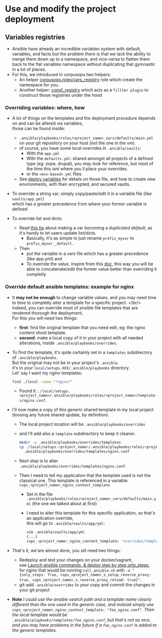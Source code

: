 # Use and modify the project deployment
## <a name="variables"/> Variables registries
- Ansible have already an incredible variables system with  default, variables, and facts but the problem there
  is that we lack the ability to merge them down up to a namespace, and
  vice-versa to flatten them back to the flat variables namespace
  without duplicating that gymnastic in a lot of places.
- For this, we introduced in corpusops two helpers:
    - An helper [corpusops.roles/vars_registry](https://github.com/corpusops/roles/tree/master/vars_registry) role which create the namespace for you.
    - Another helper: [copsf_registry](https://github.com/corpusops/roles/blob/master/ansible_plugins/filter_plugins/copsf_api.py#L1033) which acts as a ``fillter plugin`` to construct those registries under the hood

### <a name="varswherehow"/> Overriding variables: where, how
- A lot of things on the templates and the deployment procedure depends on and can be altered via variables, <br/>
  those can be found inside:
    - ``.ansible/playbooks/roles/<project_name>_vars/defaults/main.yml`` on your git repository on your host (not the one in the vm).
    - of course, you have some local overrides in ``.ansible/vaults``:
        - With the ``app.yml``
        - With the ``defaults.yml``: shared amongst all projects of a defined type
          (eg: zope, drupal), you may look for reference, but most of the time this isnt where you ll place your overrides.
        - or the ``<env-based>.yml`` files.
    - See [deploy variables](deploy.md#allvars) for details on those file, and how to create new environments, with their
      encrypted, and secured vaults.

- To override a string var; simply copy/paste/edit it in a variable file (like ``vaults/app.yml``)<br/>
  which has a greater precedence from where your former variable is defined
- To override list and dicts:
    - Read [this tip](https://github.com/corpusops/roles/blob/master/vars_registry/README.md#updating-a-complex-variable-tipsntricks) about making a var becoming a *duplicated default*, as it's handy to let users update list/dicts.
        - Basically, it's as simple to just rename ``prefix_myvar`` to ``prefix_myvar__default``.
    - Then
        - put the variable in a vars file which has a greater precedence (like app.yml) and
        - To override the value, inspire from this [doc](https://github.com/corpusops/roles/blob/master/vars_registry/README.md#updating-a-complex-variable-tipsntricks), this way you will be able to concatenate/edit the former value better than overriding it completly

### <a name="ansibletemplates"/> Override default ansible templates: example for nginx
- It **may not be enough** to change variable values. and you may need time to time
  to completly alter a template for a specific project. </br/>
  Indeed, you can override most of ansible file templates that are rendered thorough the deployment,<br/>
  For this you will need two things:
    - **first**: find the original template that you need edit, eg: the nginx content vhost template.
    - **second**: make a local copy of it in your project with all needed alterations, inside ``.ansible/playbooks/overrides``.
- To find the template, it's quite certainly set in a ``templates`` subdirectory of ``.ansible/playbooks``.<br/>
  But the original may not be in your project's ``.ansible``.<br/>
  it's in your ``local/setups.XXX/.ansible/playbooks`` directory.<br/>
  Let' say I want my nginx templates:

    ```sh
    find ./local -name "*nginx*"
    ```
  - Found it: ``./local/setups.<project_name>/.ansible/playbooks/roles/<project_name>/templates/nginx.conf``.
- I'll now make a copy of this generic shared template in my local project (loosing any future shared update, by definition).
    - The local project location will be ``.ansible/playbooks/overrides``
    - and I'll add also a ``template`` subdirectory to keep it cleaner.

       ```sh
       mkdir -p .ansible/playbooks/overrides/templates
       cp ./local/setups.<project_name>/.ansible/playbooks/roles/<project_name>/templates/nginx.conf \
         .ansible/playbooks/overrides/templates/nginx.conf
       ```
    - Next step is to alter ``.ansible/playbooks/overrides/templates/nginx.conf``.
    - Then I need to tell my application that the template used is not the classical one.
      This template is referenced in a variable: ``cops_<project_name>_nginx_content_template``
        - Set in the file ``.ansible/playbooks/roles/<project_name>_vars/defaults/main.yml`` (the one we talked about at first)
        - I need to alter this template for this specific application, so that's an application override, <br/>
          this will go to ``.ansible/vaults/app/yml``:

            ```sh
            vim .ansible/vaults/app/yml
            (...)
            cops_<project_name>_nginx_content_template: "overrides/templates/nginx.conf"
            ```
- That's it, we'are almost done, you stil need two things:
    - Redeploy and test your changes on your docker/vagrant,<br/>
      see [Launch ansible commands, & deploy step by step only_steps](./vagrant.md#only_steps),<br/>
      for nginx that would be running ``call_ansible.sh`` with  ``-e "{only_steps: True, cops_<project_name>_s_setup_reverse_proxy: true, cops_<project_name>_s_reverse_proxy_reload: true}"``.
    - git-add ``.ansible/overrides`` to your copy and commit the changes in your git project

- **Note** *I could use the ansible search path and a template name clearly different than the one used in the generic case, and instead simply use ``cops_<project_name>_nginx_content_template: "foo_nginx.conf"``. Then the local template would be ``.ansible/playbooks/templates/foo_nginx.conf``, but that's not as nice, and you may have problems in the future if a ``foo_nginx.conf`` is added to the generic templates.*
